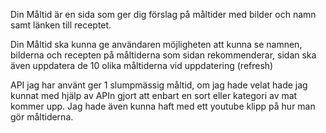 Din Måltid är en sida som ger dig förslag på måltider med bilder och namn samt länken till receptet. 

Din Måltid ska kunna ge användaren möjligheten att kunna se namnen, bilderna och recepten på måltiderna som sidan rekommenderar, sidan ska även uppdatera de 10 olika måltiderna vid uppdatering (refresh)

API jag har använt ger 1 slumpmässig måltid, om jag hade velat hade jag kunnat med hjälp av APIn gjort att enbart en sort eller kategori av mat kommer upp. Jag hade även kunna haft med ett youtube klipp på hur man gör måltiderna.